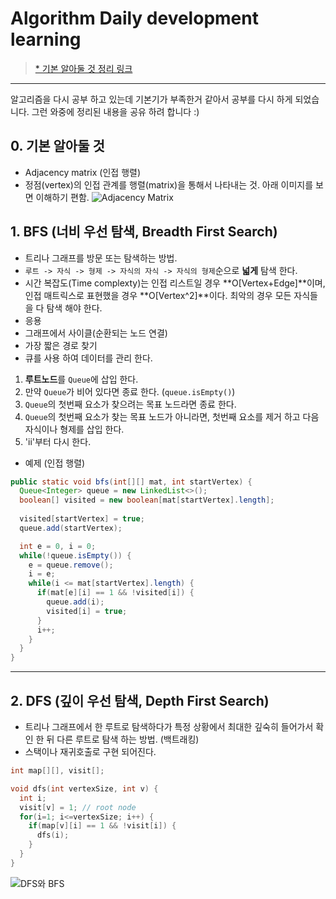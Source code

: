 # Algorithm Daily development learning  

> [* 기본 알아둘 것 정리 링크](https://github.com/ksu3101/TIL/blob/master/Algorithm/base.md)  
---
알고리즘을 다시 공부 하고 있는데 기본기가 부족한거 같아서 공부를 다시 하게 되었습니다. 그런 와중에 정리된 내용을 공유 하려 합니다 :)

## 0. 기본 알아둘 것
- Adjacency matrix (인접 행렬) 
 - 정점(vertex)의 인접 관계를 행렬(matrix)을 통해서 나타내는 것. 아래 이미지를 보면 이해하기 편함. 
 ![Adjacency Matrix](https://github.com/ksu3101/TIL/blob/master/Algorithm/Images/K-6.png)  
  
## 1. BFS (너비 우선 탐색, Breadth First Search)  
- 트리나 그래프를 방문 또는 탐색하는 방법. 
- `루트 -> 자식 -> 형제 -> 자식의 자식 -> 자식의 형제`순으로 **넓게** 탐색 한다. 
- 시간 복잡도(Time complexty)는 인접 리스트일 경우 **O[Vertex+Edge]**이며, 인접 매트릭스로 표현했을 경우 **O[Vertex^2]**이다. 최악의 경우 모든 자식들을 다 탐색 해야 한다. 
- 응용
 - 그래프에서 사이클(순환되는 노드 연결)
 - 가장 짧은 경로 찾기
- 큐를 사용 하여 데이터를 관리 한다.
 1. **루트노드**를 `Queue`에 삽입 한다. 
 2. 만약 `Queue`가 비어 있다면 종료 한다. (`queue.isEmpty()`)
 3. `Queue`의 첫번째 요소가 찾으려는 목표 노드라면 종료 한다. 
 4. `Queue`의 첫번째 요소가 찾는 목표 노드가 아니라면, 첫번째 요소를 제거 하고 다음 자식이나 형제를 삽입 한다.   
 5. 'ii'부터 다시 한다.   
- 예제 (인접 행렬)

```java
public static void bfs(int[][] mat, int startVertex) {
  Queue<Integer> queue = new LinkedList<>();
  boolean[] visited = new boolean[mat[startVertex].length];
  
  visited[startVertex] = true;
  queue.add(startVertex);

  int e = 0, i = 0;
  while(!queue.isEmpty()) {
    e = queue.remove();
    i = e;
    while(i <= mat[startVertex].length) {
      if(mat[e][i] == 1 && !visited[i]) {
        queue.add(i);
        visited[i] = true;
      }
      i++;
    }
  }
}
```
----

## 2. DFS (깊이 우선 탐색, Depth First Search) 
- 트리나 그래프에서 한 루트로 탐색하다가 특정 상황에서 최대한 깊숙히 들어가서 확인 한 뒤 다른 루트로 탐색 하는 방법. (백트래킹)
- 스택이나 재귀호출로 구현 되어진다.
 
```c++
int map[][], visit[];

void dfs(int vertexSize, int v) { 
  int i;
  visit[v] = 1; // root node
  for(i=1; i<=vertexSize; i++) {
    if(map[v][i] == 1 && !visit[i]) {
      dfs(i);
    }
  }
}
```
![DFS와 BFS](https://github.com/ksu3101/TIL/blob/master/Algorithm/Images/algorithm_search_anim.gif)
